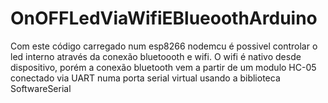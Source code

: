 # OnOFFLedViaWifiEBlueoothArduino

Com este código carregado num esp8266 nodemcu é possivel controlar o led interno através da conexão bluetoooth e wifi. O wifi é nativo desde dispositivo, porém a conexão
bluetooth vem a partir de um modulo HC-05 conectado via UART numa porta serial virtual usando a biblioteca SoftwareSerial
